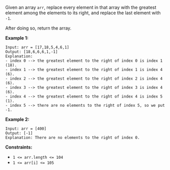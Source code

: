 Given an array `arr`, replace every element in that array with the greatest
element among the elements to its right, and replace the last element with
`-1`.

After doing so, return the array.



**Example 1:**

    
    
    Input: arr = [17,18,5,4,6,1]
    Output: [18,6,6,6,1,-1]
    Explanation: 
    - index 0 --> the greatest element to the right of index 0 is index 1 (18).
    - index 1 --> the greatest element to the right of index 1 is index 4 (6).
    - index 2 --> the greatest element to the right of index 2 is index 4 (6).
    - index 3 --> the greatest element to the right of index 3 is index 4 (6).
    - index 4 --> the greatest element to the right of index 4 is index 5 (1).
    - index 5 --> there are no elements to the right of index 5, so we put -1.
    

**Example 2:**

    
    
    Input: arr = [400]
    Output: [-1]
    Explanation: There are no elements to the right of index 0.
    



**Constraints:**

  * `1 <= arr.length <= 104`
  * `1 <= arr[i] <= 105`

